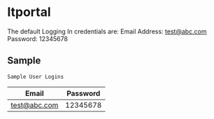 
# ltportal

The default Logging In credentials are:
Email Address: test@abc.com
Password: 12345678

## Sample

```Sample User Logins```

| Email | Password  |
| -------- | --------- |
| test@abc.com | 12345678 |


